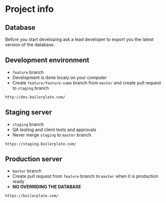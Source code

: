 # Project info

## Database
Before you start developing ask a lead developer to export you the latest version of the database.

## Development environment
  * `feature` branch
  * Development is done localy on your computer
  * Create `feature/feature-name` branch from `master` and create pull request to `staging` branch
  ```
  http://dev.boilerplate.com/
  ```

## Staging server
  * `staging` branch
  * QA testing and client tests and approvals
  * Never merge `staging` to `master` branch.
  ```
  https://staging.boilerplate.com/
  ```

## Production server
  * `master` branch
  * Create pull request from `feature` branch to `master` when it is production ready
  * **NO OVERRIDING THE DATABASE**
  ```
  https://boilerplate.com/
  ```
